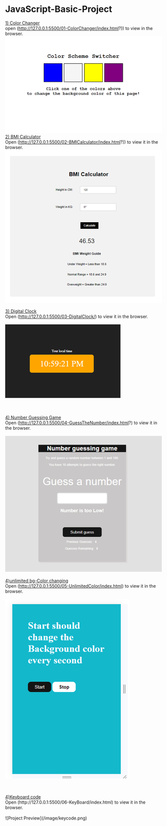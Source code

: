 # JavaScript-Basic-Project
<ins>1) Color Changer</ins> <br/>
open (http://127.0.0.1:5500/01-ColorChanger/index.html?)) to view in the browser.
![Project Preview](/image/colorchanger.png) 
<br/>
<ins>2) BMI Calculator</ins> <br/>
Open (http://127.0.0.1:5500/02-BMICalculator/index.html?)) to view it in the browser. <br>
![Project Preview](/image/bmicalculator.png)

<ins>3) Digital Clock</ins> <br/>
Open (http://127.0.0.1:5500/03-DigitalClock/) to view it in the browser. <br/><br/>
![Project Preview](/image/localtime.png)
<br/>
<br/>
<br/>
<br/>
<ins>4) Number Guessing Game</ins> <br/>
Open (http://127.0.0.1:5500/04-GuessTheNumber/index.html?) to view it in the browser. <br/><br/>
![Project Preview](/image/guessnumber.png)
<br/>
<br/>
<ins>4)unlimited bg-Color changing</ins> <br/>
Open (http://127.0.0.1:5500/05-UnlimitedColor/index.html) to view it in the browser. <br/><br/>
![Project Preview](/image/unlimitedcolor.png)

<br/>
<br/>
<ins>4)Keyboard code</ins> <br/>
Open (http://127.0.0.1:5500/06-KeyBoard/index.html) to view it in the browser. <br/><br/>
![Project Preview](/image/keycode.png)
